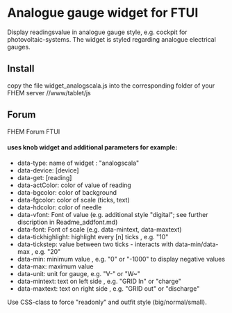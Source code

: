 # Analogue gauge widget for FTUI

Display readingsvalue in analogue gauge style, e.g. cockpit for photovoltaic-systems. The widget is styled regarding analogue electrical gauges.

## Install
copy the file widget_analogscala.js into the corresponding folder of your FHEM server /<fhem-path>/www/tablet/js

## Forum
FHEM Forum FTUI

#### uses knob widget and additional parameters for example:

* data-type: 		  name of widget : "analogscala" 
* data-device:	  [device] 
* data-get:		    [reading]
* data-actColor:	color of value of reading  
* data-bgcolor:	  color of background 
* data-fgcolor:	  color of scale (ticks, text) 
* data-hdcolor:	  color of needle
* data-vfont:		  Font of value (e.g. additional style "digital"; see further discription in Readme_addfont.md) 
* data-font:		  Font of scale (e.g. data-mintext, data-maxtext)
* data-tickhighlight:	highlight every [n] ticks , e.g. "10" 
* data-tickstep:	  	value between two ticks - interacts with data-min/data-max , e.g. "20"
* data-min:		    minimum value , e.g. "0" or "-1000" to display negative values 
* data-max:		    maximum value 
* data-unit:		  unit for gauge, e.g. "V-" or "W~"
* data-mintext:	  text on left side , e.g. "GRID In" or "charge"
* data-maxtext:	  text on right side , e.g. "GRID out" or "discharge"

Use CSS-class to force "readonly" and outfit style (big/normal/small).
